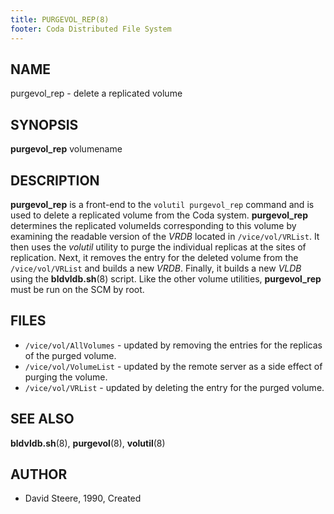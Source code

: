 ```yaml
---
title: PURGEVOL_REP(8)
footer: Coda Distributed File System
---
```


## NAME

purgevol\_rep - delete a replicated volume

## SYNOPSIS

**purgevol\_rep** volumename

## DESCRIPTION

**purgevol\_rep** is a front-end to the `volutil purgevol_rep` command
and is used to delete a replicated volume from the Coda system.
**purgevol\_rep** determines the replicated volumeIds corresponding to
this volume by examining the readable version of the *VRDB* located in
`/vice/vol/VRList`. It then uses the *volutil* utility to purge the
individual replicas at the sites of replication. Next, it removes the
entry for the deleted volume from the `/vice/vol/VRList` and builds a
new *VRDB*. Finally, it builds a new *VLDB* using the **bldvldb.sh**(8)
script. Like the other volume utilities, **purgevol\_rep** must be run
on the SCM by root.

## FILES

- `/vice/vol/AllVolumes` - updated by removing the entries for the replicas of
  the purged volume.
- `/vice/vol/VolumeList` - updated by the remote server as a side effect of
  purging the volume.
- `/vice/vol/VRList` - updated by deleting the entry for the purged volume.

## SEE ALSO

**bldvldb.sh**(8), **purgevol**(8), **volutil**(8)

## AUTHOR

- David Steere, 1990, Created
